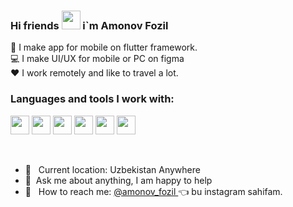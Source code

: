 ### Hi friends <img src="https://media.giphy.com/media/gM5qFksULw54NMWyry/giphy.gif" width='30'>  i`m Amonov Fozil



📲 I make app for mobile on flutter framework. <br />
💻 I make UI/UX for mobile or PC on figma <br />
❤️ I work remotely and like to travel a lot.



### Languages and tools I work with:

<code><img src="https://miro.medium.com/v2/resize:fit:640/format:webp/0*ObJbOfJnx4QIPUq9.png" width="30px"></code>
<code><img src="https://upload.wikimedia.org/wikipedia/commons/thumb/c/c6/Dart_logo.png/600px-Dart_logo.png?20220718193800" width="30px"></code>
<code><img src="https://cdn.icon-icons.com/icons2/3053/PNG/512/figma_macos_bigsur_icon_190183.png" width="30px"></code>
<code><img src="https://cdn.icon-icons.com/icons2/3053/PNG/512/adobe_photoshop_macos_bigsur_icon_190436.png" width="30px"></code>
<code><img src="https://cdn.icon-icons.com/icons2/3053/PNG/512/coreldraw_macos_bigsur_icon_190270.png" width="30px"></code>
<code><img src="https://cdn.icon-icons.com/icons2/3053/PNG/512/adobe_illustrator_macos_bigsur_icon_190447.png" width="30px"></code>


<br />

- 📍 &nbsp; Current location: Uzbekistan Anywhere
- 📝&nbsp; Ask me about anything, I am happy to help
- 📩 &nbsp; How to reach me: [ @amonov_fozil ](https://instagram.com/amonov_fozil?igshid=ZDdkNTZiNTM=) 👈 bu instagram sahifam.

